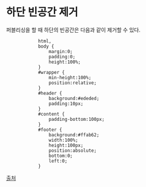 # 하단 빈공간 제거

퍼블리싱을 할 때 하단의 빈공간은 다음과 같이 제거할 수 있다.

                html,
                body {
                	margin:0;
                	padding:0;
                	height:100%;
                }
                #wrapper {
                	min-height:100%;   
                	position:relative;
                }
                #header {
                	background:#ededed;
                	padding:10px;
                }
                #content {
                	padding-bottom:100px;
                }
                #footer {
                	background:#ffab62;
                	width:100%;
                	height:100px;
                	position:absolute;
                	bottom:0;
                	left:0;
                }

[출처](http://cssreset.com/how-to-keep-footer-at-bottom-of-page-with-css/)
